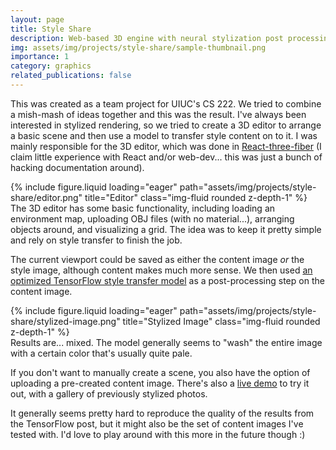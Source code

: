 ```yaml
---
layout: page
title: Style Share
description: Web-based 3D engine with neural stylization post processing.
img: assets/img/projects/style-share/sample-thumbnail.png
importance: 1
category: graphics
related_publications: false
---
```


This was created as a team project for UIUC's CS 222. We tried to combine a mish-mash of ideas together and this was the result. I've always been interested in stylized rendering, so we tried to create a 3D editor to arrange a basic scene and then use a model to transfer style content on to it. I was mainly responsible for the 3D editor, which was done in [React-three-fiber](https://r3f.docs.pmnd.rs/getting-started/introduction) (I claim little experience with React and/or web-dev... this was just a bunch of hacking documentation around).

<div class="row">
    <div class="col-sm mt-3 mt-md-0">
        {% include figure.liquid loading="eager" path="assets/img/projects/style-share/editor.png" title="Editor" class="img-fluid rounded z-depth-1" %}
    </div>
</div>
<div class="caption">
    The 3D editor has some basic functionality, including loading an environment map, uploading OBJ files (with no material...), arranging objects around, and visualizing a grid. The idea was to keep it pretty simple and rely on style transfer to finish the job.
</div>

The current viewport could be saved as either the content image _or_ the style image, although content makes much more sense. We then used [an optimized TensorFlow style transfer model](https://blog.tensorflow.org/2020/04/optimizing-style-transfer-to-run-on-mobile-with-tflite.html) as a post-processing step on the content image.

<div class="row">
    <div class="col-sm mt-3 mt-md-0">
        {% include figure.liquid loading="eager" path="assets/img/projects/style-share/stylized-image.png" title="Stylized Image" class="img-fluid rounded z-depth-1" %}
    </div>
</div>
<div class="caption">
    Results are... mixed. The model generally seems to "wash" the entire image with a certain color that's usually quite pale.
</div>

If you don't want to manually create a scene, you also have the option of uploading a pre-created content image. There's also a [live demo](https://style-transfer-backend-ix3zc64heq-uc.a.run.app/) to try it out, with a gallery of previously stylized photos.

It generally seems pretty hard to reproduce the quality of the results from the TensorFlow post, but it might also be the set of content images I've tested with. I'd love to play around with this more in the future though :)
